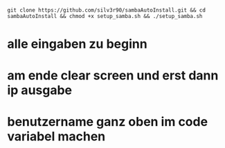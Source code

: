 ##
    git clone https://github.com/silv3r90/sambaAutoInstall.git && cd sambaAutoInstall && chmod +x setup_samba.sh && ./setup_samba.sh

# alle eingaben zu beginn

# am ende clear screen und erst dann ip ausgabe

# benutzername ganz oben im code variabel machen
